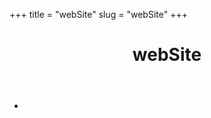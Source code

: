 ﻿+++
title = "webSite"
slug = "webSite"
+++
<!DOCTYPE html>
<html lang="en">
<head>
  <meta charset="UTF-8">
  <meta name="viewport" content="width=device-width, initial-scale=1.0">
  <link rel="stylesheet" href="https://unpkg.com/tailwindcss@^2/dist/tailwind.min.css">
  <title>webSite</title>
  <style>
    /* 自定义样式补充 */
    /* ... */
  </style>
</head>
<body>
  <div id="app" class="flex flex-col items-center justify-center min-h-screen bg-gradient-to-br from-blue-900 via-purple-900 to-pink-900">
    <header class="py-8 px-4 sm:px-6 lg:px-8">
      <h1 class="text-3xl font-extrabold text-white">webSite</h1>
    </header>
    <main class="max-w-md mx-auto">
      <ul class="space-y-4">
        <li>
          <a href="item.link" class="flex items-center space-x-2 hover:text-white transition-colors duration-200">
            <span class="text-xl font-medium"></span>
          </a>
        </li>
      </ul>
    </main>
  </div>
</body>
</html>
